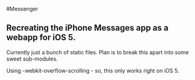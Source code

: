 #Messenger
## Recreating the iPhone Messages app as a webapp for iOS 5.

Currently just a bunch of static files. Plan is to break this apart into some sweet sub-modules.

Using -webkit-overflow-scrolling - so, this only works right on iOS 5.
